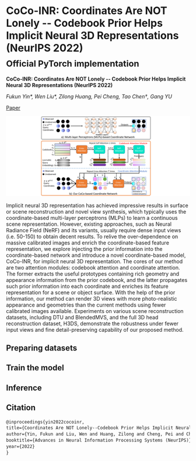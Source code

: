 # CoCo-INR: Coordinates Are NOT Lonely  -- Codebook Prior Helps Implicit Neural 3D Representations (NeurIPS 2022)<br><sub>Official PyTorch implementation </sub>

**CoCo-INR: Coordinates Are NOT Lonely  -- Codebook Prior Helps Implicit Neural 3D Representations (NeurIPS 2022)**

*Fukun Yin\*, Wen Liu\*, Zilong Huang, Pei Cheng, Tao Chen†, Gang YU*

[Paper](https://arxiv.org/abs/2210.11170)

![CoCo-module-w1550](images/CoCo-module.png)

Implicit neural 3D representation has achieved impressive results in surface or scene reconstruction and novel view synthesis, which typically uses the coordinate-based multi-layer perceptrons (MLPs) to learn a continuous scene representation. However, existing approaches, such as Neural Radiance Field (NeRF) and its variants, usually require dense input views (i.e. 50-150) to obtain decent results. To relive the over-dependence on massive calibrated images and enrich the coordinate-based feature representation, we explore injecting the prior information into the coordinate-based network and introduce a novel coordinate-based model, CoCo-INR, for implicit neural 3D representation. The cores of our method are two attention modules: codebook attention and coordinate attention. The former extracts the useful prototypes containing rich geometry and appearance information from the prior codebook, and the latter propagates such prior information into each coordinate and enriches its feature representation for a scene or object surface. With the help of the prior information, our method can render 3D views with more photo-realistic appearance and geometries than the current methods using fewer calibrated images available. Experiments on various scene reconstruction datasets, including DTU and BlendedMVS, and the full 3D head reconstruction dataset, H3DS, demonstrate the robustness under fewer input views and fine detail-preserving capability of our proposed method.

## Preparing datasets

## Train the model

## Inference


## Citation

```latex
@inproceedings{yin2022cocoinr,
title={Coordinates Are NOT Lonely--Codebook Prior Helps Implicit Neural 3D Representations},
author={Yin, Fukun and Liu, Wen and Huang, Zilong and Cheng, Pei and Chen, Tao and YU, Gang},
booktitle={Advances in Neural Information Processing Systems (NeurIPS)},
year={2022}
}
```
